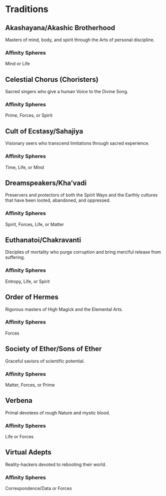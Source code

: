 # Traditions

## Akashayana/Akashic Brotherhood 

Masters of mind, body, and spirit through the Arts of personal discipline. 

### Affinity Spheres

Mind or Life

## Celestial Chorus (Choristers)

Sacred singers who give a human Voice to the Divine Song. 

### Affinity Spheres

Prime, Forces, or Spirit

## Cult of Ecstasy/Sahajiya 

Visionary seers who transcend limitations through sacred experience. 

### Affinity Spheres

Time, Life, or Mind

## Dreamspeakers/Kha’vadi 

Preservers and protectors of both the Spirit Ways and the Earthly cultures that have been looted, abandoned, and oppressed. 

### Affinity Spheres

Spirit, Forces, Life, or Matter

## Euthanatoi/Chakravanti 

Disciples of mortality who purge corruption and bring merciful release from suffering. 

### Affinity Spheres

Entropy, Life, or Spirit

## Order of Hermes 

Rigorous masters of High Magick and the Elemental Arts. 

### Affinity Spheres

Forces

## Society of Ether/Sons of Ether 

Graceful saviors of scientific potential. 

### Affinity Spheres

Matter, Forces, or Prime

## Verbena 

Primal devotees of rough Nature and mystic blood. 

### Affinity Spheres

Life or Forces

## Virtual Adepts 

Reality-hackers devoted to rebooting their world. 

### Affinity Spheres

Correspondence/Data or Forces
